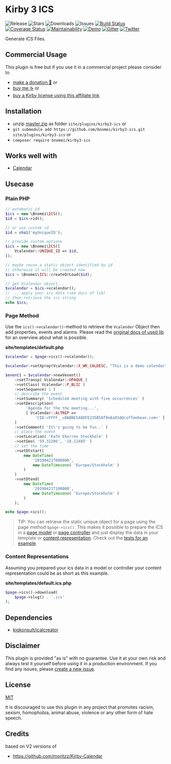 # Kirby 3 ICS

![Release](https://flat.badgen.net/packagist/v/bnomei/kirby3-ics?color=ae81ff)
![Stars](https://flat.badgen.net/packagist/ghs/bnomei/kirby3-ics?color=272822)
![Downloads](https://flat.badgen.net/packagist/dt/bnomei/kirby3-ics?color=272822)
![Issues](https://flat.badgen.net/packagist/ghi/bnomei/kirby3-ics?color=e6db74)
[![Build Status](https://flat.badgen.net/travis/bnomei/kirby3-ics)](https://travis-ci.com/bnomei/kirby3-ics)
[![Coverage Status](https://flat.badgen.net/coveralls/c/github/bnomei/kirby3-ics)](https://coveralls.io/github/bnomei/kirby3-ics) 
[![Maintainability](https://flat.badgen.net/codeclimate/maintainability/bnomei/kirby3-ics)](https://codeclimate.com/github/bnomei/kirby3-ics) 
[![Demo](https://flat.badgen.net/badge/website/examples?color=f92672)](https://kirby3-plugins.bnomei.com/ics) 
[![Gitter](https://flat.badgen.net/badge/gitter/chat?color=982ab3)](https://gitter.im/bnomei-kirby-3-plugins/community) 
[![Twitter](https://flat.badgen.net/badge/twitter/bnomei?color=66d9ef)](https://twitter.com/bnomei)

Generate ICS Files.

## Commercial Usage

This plugin is free but if you use it in a commercial project please consider to 
- [make a donation 🍻](https://www.paypal.me/bnomei/5) or
- [buy me ☕](https://buymeacoff.ee/bnomei) or
- [buy a Kirby license using this affiliate link](https://a.paddle.com/v2/click/1129/35731?link=1170)

## Installation

- unzip [master.zip](https://github.com/bnomei/kirby3-ics/archive/master.zip) as folder `site/plugins/kirby3-ics` or
- `git submodule add https://github.com/bnomei/kirby3-ics.git site/plugins/kirby3-ics` or
- `composer require bnomei/kirby3-ics`

## Works well with

- [Calendar](https://github.com/bnomei/kirby3-calendar)

## Usecase

### Plain PHP

```php
// automatic id
$ics = new \Bnomei\ICS();
$id = $ics->id();

// or use custom id
$id = sha1('myUniqueID');

// provide custom options
$ics = new \Bnomei\ICS([
    Vcalendar::UNIQUE_ID => $id,
]);

// maybe reuse a static object identified by id
// otherwise it will be created now
$ics = \Bnomei\ICS::createOrLoad($id);

// get Vcalendar object...
$vcalendar = $ics->vcalendar();
// ... apply your ics data (see docs of lib)
// then retrieve the ics string
echo $ics;
```

### Page Method

Use the `ics()->vcalendar()`-method to retrieve the `Vcalender` Object then add properties, events and alarms. Please read the [original docs of used lib](https://github.com/iCalcreator/iCalcreator) for an overview about what is possible.

**site/templates/default.php**
```php
$vcalendar = $page->ics()->vcalendar();

$vcalendar->setXprop(Vcalendar::X_WR_CALDESC, "This is a demo calendar");

$event1 = $vcalendar->newVevent()
    ->setTransp( Vcalendar::OPAQUE )
    ->setClass( Vcalendar::P_BLIC )
    ->setSequence( 1 )
    // describe the event
    ->setSummary( 'Scheduled meeting with five occurrences' )
    ->setDescription(
         'Agenda for the the meeting...',
         [ Vcalendar::ALTREP => 
             'CID:<FFFF__=0ABBE548DFE235B58f9e8a93d@coffeebean.com>' ]
    )
    ->setComment( 'It\'s going to be fun..' )
    // place the event
    ->setLocation( 'Kafé Ekorren Stockholm' )
    ->setGeo( '59.32206', '18.12485' )
    // set the time
    ->setDtstart(
        new DateTime(
            '20190421T090000',
            new DateTimezone( 'Europe/Stockholm' )
        )
    )
    ->setDtend(
        new DateTime(
            '20190421T100000',
            new DateTimezone( 'Europe/Stockholm' )
        )
    );

echo $page->ics();
```

> TIP: You can retrieve the static unique object for a page using the page method `$page->ics()`. This makes it possible to prepare the ICS in a [page model](https://getkirby.com/docs/reference/plugins/extensions/page-models) or [page controller](https://getkirby.com/docs/guide/templates/controllers) and just display the data in your template or [content representation](https://getkirby.com/docs/guide/templates/content-representations). Check out the [tests for an example](https://github.com/bnomei/kirby3-ics/tree/master/tests/site).


### Content Representations

Assuming you prepared your ics data in a model or controller your content representation could be as short as this example.

**site/templates/default.ics.php**
```php
$page->ics()->download(
    $page->slug() . '.ics'
);
```


## Dependencies

- [kigkonsult/icalcreator](https://github.com/kigkonsult/icalcreator)

## Disclaimer

This plugin is provided "as is" with no guarantee. Use it at your own risk and always test it yourself before using it in a production environment. If you find any issues, please [create a new issue](https://github.com/bnomei/kirby3-ics/issues/new).

## License

[MIT](https://opensource.org/licenses/MIT)

It is discouraged to use this plugin in any project that promotes racism, sexism, homophobia, animal abuse, violence or any other form of hate speech.

## Credits

based on V2 versions of
- https://github.com/moritzz/Kirby-Calendar
